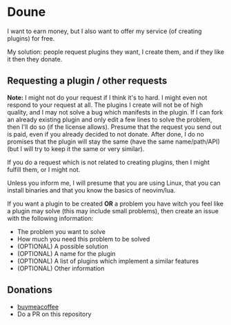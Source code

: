 # Doune
I want to earn money, but I also want to offer my service (of creating plugins) for free.

My solution: people request plugins they want, I create them, and if they like it then they donate.

## Requesting a plugin / other requests
**Note:** I might not do your request if I think it's to hard. I might even not respond to your request at all. The plugins I create will not be of high quality, and I may not solve a bug which manifests in the plugin. If I can fork an already existing plugin and only edit a few lines to solve the problem, then I'll do so (if the license allows). Presume that the request you send out is paid, even if you already decided to not donate. After done, I do no promises that the plugin will stay the same (have the same name/path/API) (but I will try to keep it the same or very similar).

If you do a request which is not related to creating plugins, then I might fulfill them, or I might not.

Unless you inform me, I will presume that you are using Linux, that you can install binaries and that you know the basics of neovim/lua.

If you want a plugin to be created **OR** a problem you have witch you feel like a plugin may solve (this may include small problems), then create an issue with the following information:
+ The problem you want to solve
+ How much you need this problem to be solved
+ (OPTIONAL) A possible solution
+ (OPTIONAL) A name for the plugin
+ (OPTIONAL) A list of plugins which implement a similar features
+ (OPTIONAL) Other information

## Donations
+ [buymeacoffee](https://www.buymeacoffee.com/altermo)
+ Do a PR on this repository
